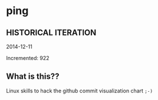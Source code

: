 # ping

## HISTORICAL ITERATION
2014-12-11

Incremented: 922

## What is this?? 
Linux skills to hack the github commit visualization chart `;-)`
